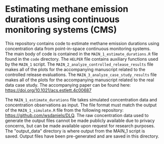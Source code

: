 # Estimating methane emission durations using continuous monitoring systems (CMS)

This repository contains code to estimate methane emission durations using concentration data from point-in-space continuous monitoring systems. The main body of code is contained in the `MAIN_1_estimate_durations.R` file found in the `code` directory. The `HELPER` file contains auxiliary functions used by the `MAIN_1` script. The `MAIN_2_analyze_controlled_release_results` file makes all of the plots for the accompanying manuscript related to the controlled release evaluations. The `MAIN_3_analyze_case_study_results` file makes all of the plots for the accompanying manuscript related to the real data case study. The accompanying paper can be found here: https://doi.org/10.1021/acs.estlett.4c00687

The `MAIN_1_estimate_durations` file takes simulated concentration data and concentration observations as input. The file format must match the output of the `MAIN_1_simulate.R` file from the following repository: https://github.com/wsdaniels/DLQ. The raw concentration data used to generate the output files cannot be made publicly available due to privacy concerns, but can be made available upon request for research purposes. The "output_data" directory is where output from the MAIN_1 script is saved. Output files have been pre-generated and are saved in this directory.



